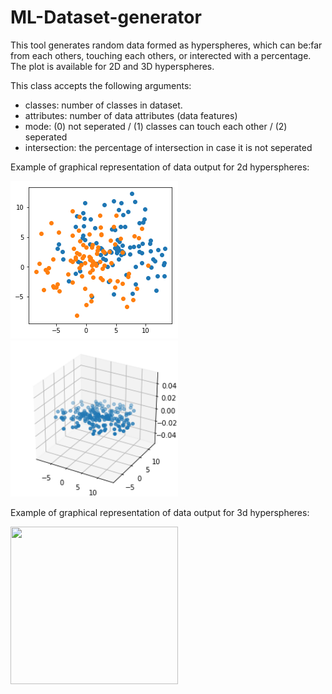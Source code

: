 # ML-Dataset-generator

This tool generates random data formed as hyperspheres, which can be:far from each others, touching each others, or interected with a percentage.
The plot is available for 2D and 3D hyperspheres.


This class accepts the following arguments:
- classes: number of classes in dataset.
- attributes: number of data attributes (data features)
- mode: (0) not seperated / (1) classes can touch each other / (2) seperated
- intersection: the percentage of intersection in case it is not seperated

Example of graphical representation of data output for 2d hyperspheres:

<img src="https://github.com/Obadah-H/ML-Dataset-generator/blob/master/README_Files/2d_0.png?raw=true" width="268" height="252"> <img src="https://github.com/Obadah-H/ML-Dataset-generator/blob/master/README_Files/3d_0.png?raw=true" width="268" height="250">

Example of graphical representation of data output for 3d hyperspheres:

<img src="https://github.com/Obadah-H/Edge-Detector-for-Segmented-Images/blob/master/output_cars/3d_1.png?raw=true" width="268" height="252">
